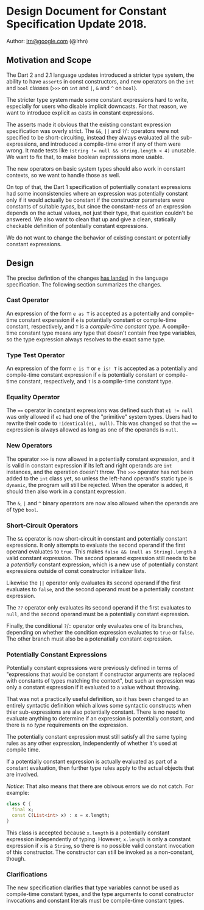# Design Document for Constant Specification Update 2018.
Author: lrn@google.com (@lrhn)

## Motivation and Scope

The Dart 2 and 2.1 language updates introduced a stricter type system, 
the ability to have `assert`s in const constructors, 
and new operators on the `int` and `bool` classes 
(`>>>` on `int` and `|`, `&` and `^` on `bool`).

The stricter type system made some constant expressions hard to write, 
especially for users who disable implicit downcasts. 
For that reason, we want to introduce explicit `as` casts in constant expressions.

The asserts made it obvious that the existing constant expression specification
was overly strict. 
The `&&`, `||` and `?`/`:` operators were not specified to be short-circuiting,
instead they always evaluated all the sub-expressions, 
and introduced a compile-time error if any of them were wrong. 
It made tests like `(string != null && string.length < 4)` unusable. 
We want to fix that, to make boolean expressions more usable.

The new operators on basic system types should also work in constant
contexts, so we want to handle those as well.

On top of that, the Dart 1 specification of potentially constant expressions
had some inconsistencies where an expression was potentially constant only if
it would actually be constant if the constructor parameters were constants
of suitable *types*, but since the constant-ness of an expression depends on
the actual values, not just their type, that question couldn't be answered. 
We also want to clean that up and give a clean, statically checkable
definition of potentially constant expressions.

We do not want to change the behavior of existing constant
or potentially constant expressions.

## Design

The precise defintion of the changes [has landed](dart-lang/sdk@0808d29)
in the language specification. 
The following section summarizes the changes.

### Cast Operator
An expression of the form `e as T` is accepted as a potentially 
and compile-time constant experssion 
if `e` is potentially constant or compile-time constant, respectively, 
and `T` is a *compile-time constant type*. 
A compile-time constant type means any type that doesn't contain free
type variables, so the type expression always resolves to the exact
same type.

### Type Test Operator
An expression of the form `e is T` or `e is! T` is accepted as a potentially
and compile-time constant expression
if `e` is potentially constant or compile-time constant, respectively, 
and `T` is a compile-time constant type.

### Equality Operator
The `==` operator in constant expressions was defined such that `e1 != null` was only allowed
if `e1` had one of the "primitive" system types. Users had to rewrite their code to `!identical(e1, null)`.
This was changed so that the `==` expression is always allowed as long as one of the operands is `null`.

### New Operators
The operator `>>>` is now allowed in a potentially constant expression, 
and it is valid in constant expression if its left and right operands are `int` instances,
and the operation doesn't throw.
The `>>>` operator has not been added to the `int` class yet, so unless the left-hand
operand's static type is `dynamic`, the program will still be rejected. 
When the operator is added, it should then also work in a constant expression.

The `&`, `|` and `^` binary operators are now also allowed when the operands are of 
type `bool`.

### Short-Circuit Operators
The `&&` operator is now short-circuit in constant and potentially constant expressions.
It only attempts to evaluate the second operand if the first operand evaluates to `true`.
This makes `false && (null as String).length` a valid constant expression.
The second operand expression still needs to be a *potentially* constant expression,
which is a new use of potentially constant expressions outside of const constructor
initializer lists.

Likewise the `||` operator only evaluates its second operand if the first evaluates to
`false`, and the second operand must be a potentially constant expression.

The `??` operator only evaluates its second operand if the first evaluates to
`null`, and the second operand must be a potentially constant expression.

Finally, the conditional `?`/`:` operator only evaluates one of its branches, 
depending on whether the condition expression evaluates to `true` or `false`.
The other branch must also be a potenatially constant expression.

### Potentially Constant Expressions

Potentially constant expressions were previously defined in terms of 
"expressions that would be constant if constructor arguments are replaced with 
constants of types matching the context", but such an expression was only a constant
expression if it evaluated to a value without throwing. 

That was not a practically useful definition, 
so it has been changed to an entirely syntactic definition which allows 
some syntactic constructs when thier sub-expressions are also potentially constant. 
There is no need to evaluate anything to determine if an expression is potentially constant,
and there is no *type* requirements on the expression.

The potentially constant expression must still satisfy all the same typing rules 
as any other expression, independently of whether it's used at compile time.

If a potentially constant expression is actually evaluated as part of a constant
evaluation, then further type rules apply to the actual objects that are involved.

*Notice*: That also means that there are obivous errors we do not catch.
For example:
```dart
class C {
  final x;
  const C(List<int> x) : x = x.length;
}
```
This class is accepted because `x.length` is a potentially constant expression
independently of typing. However, `x.length` is only a constant expression if
`x` is a `String`, so there is no possible valid constant invocation of this
constructor.
The constructor can still be invoked as a non-constant, though.

### Clarifications

The new specification clarifies that type variables cannot be used 
as compile-time constant types, 
and the type arguments to const constructor invocations and constant literals
must be compile-time constant types.
